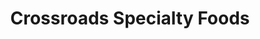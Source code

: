 ---
title: "Crossroads Specialty Foods"
url: /palo-alto/crossroads-specialty-foods/
shop: supermarket
---